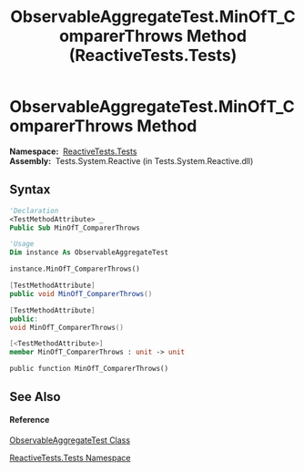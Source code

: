 ﻿---
title: ObservableAggregateTest.MinOfT_ComparerThrows Method  (ReactiveTests.Tests)
TOCTitle: MinOfT_ComparerThrows Method
ms:assetid: M:ReactiveTests.Tests.ObservableAggregateTest.MinOfT_ComparerThrows
ms:mtpsurl: https://msdn.microsoft.com/en-us/library/reactivetests.tests.observableaggregatetest.minoft_comparerthrows(v=VS.103)
ms:contentKeyID: 36619971
ms.date: 06/28/2011
mtps_version: v=VS.103
f1_keywords:
- ReactiveTests.Tests.ObservableAggregateTest.MinOfT_ComparerThrows
dev_langs:
- CSharp
- JScript
- VB
- FSharp
- c++
---

# ObservableAggregateTest.MinOfT\_ComparerThrows Method

**Namespace:**  [ReactiveTests.Tests](hh289046\(v=vs.103\).md)  
**Assembly:**  Tests.System.Reactive (in Tests.System.Reactive.dll)

## Syntax

``` vb
'Declaration
<TestMethodAttribute> _
Public Sub MinOfT_ComparerThrows
```

``` vb
'Usage
Dim instance As ObservableAggregateTest

instance.MinOfT_ComparerThrows()
```

``` csharp
[TestMethodAttribute]
public void MinOfT_ComparerThrows()
```

``` c++
[TestMethodAttribute]
public:
void MinOfT_ComparerThrows()
```

``` fsharp
[<TestMethodAttribute>]
member MinOfT_ComparerThrows : unit -> unit 
```

``` jscript
public function MinOfT_ComparerThrows()
```

## See Also

#### Reference

[ObservableAggregateTest Class](hh314823\(v=vs.103\).md)

[ReactiveTests.Tests Namespace](hh289046\(v=vs.103\).md)

